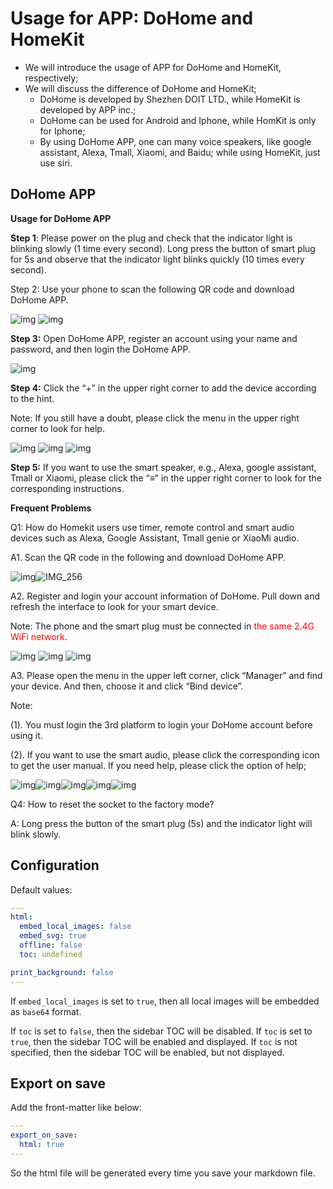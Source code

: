 # Usage for APP: DoHome and HomeKit 

* We will introduce the usage of APP for DoHome and HomeKit, respectively;
* We will discuss the difference of DoHome and HomeKit;
  * DoHome is developed by Shezhen DOIT LTD., while HomeKit is developed by APP inc.;
  * DoHome can be used for Android and Iphone, while HomKit is only for Iphone;
  * By using DoHome APP, one can many voice speakers, like google assistant, Alexa, Tmall, Xiaomi, and Baidu; while using HomeKit, just use siri. 

## DoHome APP

**Usage for DoHome APP**

**Step 1**: Please power on the plug and check that the indicator light is blinking slowly (1 time every second). Long press the button of smart plug for 5s and observe that the indicator light blinks quickly (10 times every second).

 Step 2: Use your phone to scan the following QR code and download DoHome APP.

![img](https://raw.githubusercontent.com/SmartArduino/docsImage/master/usageforAPP/clip_image001.png)
![img](https://raw.githubusercontent.com/SmartArduino/docsImage/master/usageforAPP/clip_image003.png)

 **Step 3:** Open DoHome APP, register an account using your name and password, and then login the DoHome APP.

 

![img](https://raw.githubusercontent.com/SmartArduino/docsImage/master/usageforAPP/clip_image005.jpg)

 

 

 

 

 

**Step 4:** Click the “+” in the upper right corner to add the device according to the hint.

Note: If you still have a doubt, please click the menu in the upper right corner to look for help.

 

![img](https://raw.githubusercontent.com/SmartArduino/docsImage/master/usageforAPP/clip_image007.jpg)
![img](https://raw.githubusercontent.com/SmartArduino/docsImage/master/usageforAPP/clip_image009.jpg)
![img](https://raw.githubusercontent.com/SmartArduino/docsImage/master/usageforAPP/clip_image011.jpg)

 

**Step 5:** If you want to use the smart speaker, e.g., Alexa, google assistant, Tmall or Xiaomi, please click the “≡” in the upper right corner to look for the corresponding instructions.

**Frequent Problems**

Q1: How do Homekit users use timer, remote control and smart audio devices such as Alexa, Google Assistant, Tmall genie or XiaoMi audio. 

A1. Scan the QR code in the following and download DoHome APP.

![img](https://raw.githubusercontent.com/SmartArduino/docsImage/master/usageforAPP/clip_image012.jpg)![IMG_256](https://raw.githubusercontent.com/SmartArduino/docsImage/master/usageforAPP/clip_image014.jpg)

A2. Register and login your account information of DoHome. Pull down and refresh the interface to look for your smart device.

Note: The phone and the smart plug must be connected in <font color=red>the same 2.4G WiFi network</font>.

 

![img](https://raw.githubusercontent.com/SmartArduino/docsImage/master/usageforAPP/clip_image007.jpg)
![img](https://raw.githubusercontent.com/SmartArduino/docsImage/master/usageforAPP/clip_image011.jpg)
![img](https://raw.githubusercontent.com/SmartArduino/docsImage/master/usageforAPP/clip_image015.jpg)

A3. Please open the menu in the upper left corner, click “Manager” and find your device. And then, choose it and click “Bind device”. 

Note: 

(1). You must login the 3rd platform to login your DoHome account before using it.

(2). If you want to use the smart audio, please click the corresponding icon to get the user manual. If you need help, please click the option of help; 

![img](https://raw.githubusercontent.com/SmartArduino/docsImage/master/usageforAPP/clip_image016.jpg)![img](https://raw.githubusercontent.com/SmartArduino/docsImage/master/usageforAPP/clip_image011.jpg)![img](https://raw.githubusercontent.com/SmartArduino/docsImage/master/usageforAPP/clip_image018.jpg)![img](https://raw.githubusercontent.com/SmartArduino/docsImage/master/usageforAPP/clip_image020.jpg)![img](https://raw.githubusercontent.com/SmartArduino/docsImage/master/usageforAPP/clip_image022.jpg)

 

Q4: How to reset the socket to the factory mode?

A: Long press the button of the smart plug (5s) and the indicator light will blink slowly.



## Configuration  
Default values:  
```yaml
---
html:
  embed_local_images: false
  embed_svg: true
  offline: false
  toc: undefined

print_background: false
---
```

If `embed_local_images` is set to `true`, then all local images will be embedded as `base64` format.  

If `toc` is set to `false`, then the sidebar TOC will be disabled. If `toc` is set to `true`, then the sidebar TOC will be enabled and displayed. If `toc` is not specified, then the sidebar TOC will be enabled, but not displayed.

## Export on save  
Add the front-matter like below:  
```yaml
---
export_on_save:
  html: true
---
```
So the html file will be generated every time you save your markdown file.  

